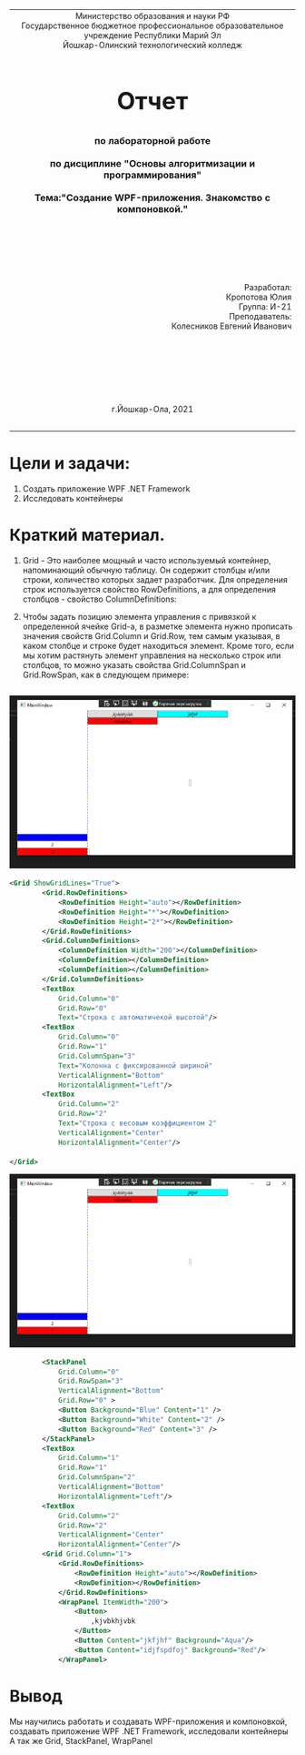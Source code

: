 
<table style="width: 100%;">
  <tr>
    <td style="text-align: center; border: none;">
    Министерство образования и науки РФ<br>
Государственное бюджетное профессиональное образовательное учреждение Республики Марий Эл<br>
Йошкар-Олинский технологический колледж
</td>
  </tr>
  <tr>
    <td style="text-align: center; border: none; height: 15em;">
    <h2 style="font-size:3em;">Отчет</h2>
      <h3>по лабораторной работе<br><br> по дисциплине "Основы алгоритмизации и программирования"<br><br> Тема:<b>"Создание WPF-приложения. Знакомство с компоновкой."<b> </h3></td>
  </tr>
  <tr>
    <br><br><td style="text-align: right; border: none; height: 20em;">
      Разработал:<br/>
      Кропотова Юлия<br>
      Группа: И-21<br>
      Преподаватель:<br>
      Колесников Евгений Иванович
    </td>
  </tr>
  <tr>
    <td style="text-align: center; border: none; height: 5em;">
    г.Йошкар-Ола, 2021</td>
  </tr>
</table>

<div style="page-break-after: always;"></div>

# Цели и задачи:
 1. Создать приложение WPF .NET Framework
 2. Исследовать контейнеры


# Краткий материал.


1. Grid - Это наиболее мощный и часто используемый контейнер, напоминающий обычную таблицу. Он содержит столбцы и/или строки, количество которых задает разработчик. Для определения строк используется свойство RowDefinitions, а для определения столбцов - свойство ColumnDefinitions:

2. Чтобы задать позицию элемента управления с привязкой к определенной ячейке Grid-а, в разметке элемента нужно прописать значения свойств Grid.Column и Grid.Row, тем самым указывая, в каком столбце и строке будет находиться элемент. Кроме того, если мы хотим растянуть элемент управления на несколько строк или столбцов, то можно указать свойства Grid.ColumnSpan и Grid.RowSpan, как в следующем примере:

    ```
![Пример разметки гридом](./screen/Безимени.png)

```xml
<Grid ShowGridLines="True">
        <Grid.RowDefinitions>
            <RowDefinition Height="auto"></RowDefinition>
            <RowDefinition Height="*"></RowDefinition>
            <RowDefinition Height="2*"></RowDefinition>
        </Grid.RowDefinitions>
        <Grid.ColumnDefinitions>
            <ColumnDefinition Width="200"></ColumnDefinition>
            <ColumnDefinition></ColumnDefinition>
            <ColumnDefinition></ColumnDefinition>
        </Grid.ColumnDefinitions>
        <TextBox 
            Grid.Column="0" 
            Grid.Row="0" 
            Text="Строка с автоматичекой высотой"/>
        <TextBox 
            Grid.Column="0" 
            Grid.Row="1"  
            Grid.ColumnSpan="3" 
            Text="Колонна с фиксированной шириной"
            VerticalAlignment="Bottom"
            HorizontalAlignment="Left"/>
        <TextBox
            Grid.Column="2" 
            Grid.Row="2"
            Text="Строка с весовым коэффициентом 2"
            VerticalAlignment="Center"
            HorizontalAlignment="Center"/>
        
</Grid>
```
![Пример WrapPanel](./screen/Безимени2.png)

```xml
        <StackPanel 
            Grid.Column="0" 
            Grid.RowSpan="3"
            VerticalAlignment="Bottom"
            Grid.Row="0" >
            <Button Background="Blue" Content="1" />
            <Button Background="White" Content="2" />
            <Button Background="Red" Content="3" />
        </StackPanel>
        <TextBox 
            Grid.Column="1" 
            Grid.Row="1"  
            Grid.ColumnSpan="2" 
            VerticalAlignment="Bottom"
            HorizontalAlignment="Left"/>
        <TextBox
            Grid.Column="2" 
            Grid.Row="2"
            VerticalAlignment="Center"
            HorizontalAlignment="Center"/>
        <Grid Grid.Column="1">
            <Grid.RowDefinitions>
                <RowDefinition Height="auto"></RowDefinition>
                <RowDefinition></RowDefinition>
            </Grid.RowDefinitions>
            <WrapPanel ItemWidth="200">
                <Button>
                    ,kjvbkhjvbk
                </Button>
                <Button Content="jkfjhf" Background="Aqua"/>
                <Button Content="idjfspdfoj" Background="Red"/>
            </WrapPanel>
```

# Вывод

Мы научились работать и создавать WPF-приложения и компоновкой, создавать приложение WPF .NET Framework, исследовали контейнеры
А так же Grid, StackPanel, WrapPanel